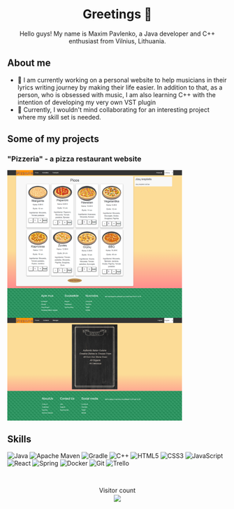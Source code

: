 <h1 align="center">Greetings 👋</h1>
<p align="center">Hello guys! My name is Maxim Pavlenko, a Java developer and C++ enthusiast from Vilnius, Lithuania.</p>

## About me

- 🔭 I am currently working on a personal website to help musicians in their lyrics writing journey by making their life easier. In addition to that, as a person, who is obsessed with music, I am also learning C++ with the intention of developing my very own VST plugin
- 👯 Currently, I wouldn't mind collaborating for an interesting project where my skill set is needed.

## Some of my projects
<h3>"Pizzeria" - a pizza restaurant website</h3>
<a href="https://github.com/Vlinkus/BaigiamasisDarbas_PicerijaFront">
  <img src="https://github.com/YoungPickling/YoungPickling/blob/main/pizzeria_2.png" align="top" style="width: 400px;" alt="Pizzeria meniu"/>
</a>
<a href="https://github.com/Vlinkus/BaigiamasisDarbas_Picerija">
  <img src="https://github.com/YoungPickling/YoungPickling/blob/main/pizzeria_1.png" align="top" style="width: 400px;" alt="Pizzeria main page"/>
</a>

## Skills

![Java](https://img.shields.io/badge/Java-F8981D?logo=java&logoColor=white&style=for-the-badge)
![Apache Maven](https://img.shields.io/badge/Maven-02303A?style=for-the-badge&logo=Apache%20Maven&logoColor=white)
![Gradle](https://img.shields.io/badge/Gradle-5B914D.svg?style=for-the-badge&logo=Gradle&logoColor=white)
![C++](https://img.shields.io/badge/C++-00599C?logo=cplusplus&logoColor=white&style=for-the-badge)
![HTML5](https://img.shields.io/badge/html5-%23E34F26.svg?style=for-the-badge&logo=html5&logoColor=white)
![CSS3](https://img.shields.io/badge/css3-%231572B6.svg?style=for-the-badge&logo=css3&logoColor=white)
![JavaScript](https://img.shields.io/badge/JavaScript-F7DF1E?logo=javascript&logoColor=black&style=for-the-badge)
![React](https://img.shields.io/badge/React-61DAFB?logo=react&logoColor=black&style=for-the-badge)
![Spring](https://img.shields.io/badge/Spring-6DB33F?style=for-the-badge&logo=spring&logoColor=white)
![Docker](https://img.shields.io/badge/docker-%230db7ed.svg?style=for-the-badge&logo=docker&logoColor=white)
![Git](https://img.shields.io/badge/git-%23F05033.svg?style=for-the-badge&logo=git&logoColor=white)
![Trello](https://img.shields.io/badge/Trello-%23026AA7.svg?style=for-the-badge&logo=Trello&logoColor=white)

<br/>
<p align="center">
  Visitor count<br/>
  <img align="center" src="https://profile-counter.glitch.me/YoungPickling/count.svg" />
</p>



<!--
**YoungPickling/YoungPickling** is a ✨ _special_ ✨ repository because its `README.md` (this file) appears on your GitHub profile.

Here are some ideas to get you started:

- 🔭 I’m currently working on ...
- 🌱 I’m currently learning ...
- 👯 I’m looking to collaborate on ...
- 🤔 I’m looking for help with ...
- 💬 Ask me about ...
- 📫 How to reach me: ...
- 😄 Pronouns: ...
- ⚡ Fun fact: ...
-->
